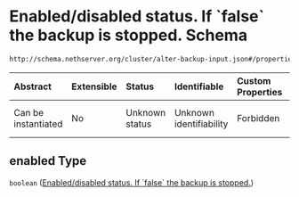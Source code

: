 # Enabled/disabled status. If \`false\` the backup is stopped. Schema

```txt
http://schema.nethserver.org/cluster/alter-backup-input.json#/properties/enabled
```



| Abstract            | Extensible | Status         | Identifiable            | Custom Properties | Additional Properties | Access Restrictions | Defined In                                                                          |
| :------------------ | :--------- | :------------- | :---------------------- | :---------------- | :-------------------- | :------------------ | :---------------------------------------------------------------------------------- |
| Can be instantiated | No         | Unknown status | Unknown identifiability | Forbidden         | Allowed               | none                | [alter-backup-input.json\*](cluster/alter-backup-input.json "open original schema") |

## enabled Type

`boolean` ([Enabled/disabled status. If \`false\` the backup is stopped.](alter-backup-input-properties-enableddisabled-status-if-false-the-backup-is-stopped.md))
